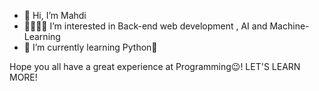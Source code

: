 - 👋 Hi, I’m Mahdi
- 👀🧑🏻‍💻 I’m interested in Back-end web development
  , AI and Machine-Learning 
- 🌱 I’m currently learning Python🐍

Hope you all have a great experience 
at Programming😉!
LET'S LEARN MORE!

<!---
MAHDI-R2024/MAHDI-R2024 is a ✨ special ✨ repository because its `README.md` (this file) appears on your GitHub profile.
You can click the Preview link to take a look at your changes.
--->
